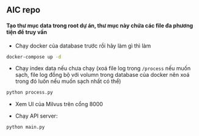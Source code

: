 ## AIC repo

#### Tạo thư mục data trong root dự án, thư mục này chứa các file đa phương tiện để truy vấn

- Chạy docker của database trước rồi hãy làm gì thì làm

```bash
docker-compose up -d
```

- Chạy index data nếu chưa chạy (xoá file log trong `/process` nếu muốn sạch, file log đồng bộ với volumn trong database của docker nên xoá trong đó luôn nếu muốn sạch nhất có thể)

```bash
python process.py
```

- Xem UI của Milvus trên cổng 8000

- Chạy API server:

```bash
python main.py
```
